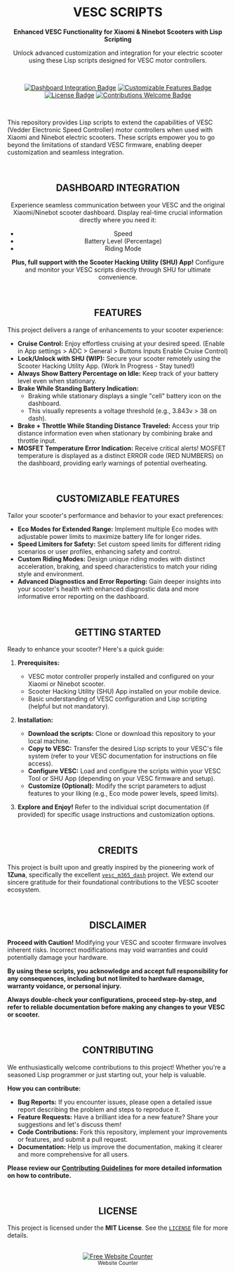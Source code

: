 <h1 align="center" id="title">VESC SCRIPTS</h1>

<p align="center">
  <strong>Enhanced VESC Functionality for Xiaomi & Ninebot Scooters with Lisp Scripting</strong>
</p>
<p align="center">
  Unlock advanced customization and integration for your electric scooter using these Lisp scripts designed for VESC motor controllers.
</p>

<br/>

<div align="center">

  [![Dashboard Integration Badge](https://img.shields.io/badge/Dashboard-Integrated-brightgreen?style=flat-square)](https://github.com/CRzx1337/VESC-Scripts/#dashboard-integration)
  [![Customizable Features Badge](https://img.shields.io/badge/Customizable-Extensive-blue?style=flat-square)](https://github.com/CRzx1337/VESC-Scripts/#customizable-features)
  [![License Badge](https://img.shields.io/badge/License-MIT-yellow?style=flat-square)](LICENSE)
  [![Contributions Welcome Badge](https://img.shields.io/badge/Contributions-Welcome-orange?style=flat-square)](https://github.com/CRzx1337/VESC-Scripts/#contributing)

</div>

<br/>

This repository provides Lisp scripts to extend the capabilities of VESC (Vedder Electronic Speed Controller) motor controllers when used with Xiaomi and Ninebot electric scooters.  These scripts empower you to go beyond the limitations of standard VESC firmware, enabling deeper customization and seamless integration.

<br/>

<h2 align="center" id="dashboard-integration">DASHBOARD INTEGRATION</h2>

<p align="center">
  Experience seamless communication between your VESC and the original Xiaomi/Ninebot scooter dashboard.
  Display real-time crucial information directly where you need it:
</p>

<ul align="center">
  <li>Speed</li>
  <li>Battery Level (Percentage)</li>
  <li>Riding Mode</li>
</ul>

<p align="center">
  <strong>Plus, full support with the Scooter Hacking Utility (SHU) App!</strong>  Configure and monitor your VESC scripts directly through SHU for ultimate convenience.
</p>

<br/>

<h2 align="center" id="features">FEATURES</h2>

This project delivers a range of enhancements to your scooter experience:

* **Cruise Control:** Enjoy effortless cruising at your desired speed. (Enable in App settings > ADC > General > Buttons Inputs Enable Cruise Control)
* **Lock/Unlock with SHU (WIP):** Secure your scooter remotely using the Scooter Hacking Utility App. (Work In Progress - Stay tuned!)
* **Always Show Battery Percentage on Idle:**  Keep track of your battery level even when stationary.
* **Brake While Standing Battery Indication:**
    *  Braking while stationary displays a single "cell" battery icon on the dashboard.
    *  This visually represents a voltage threshold (e.g., 3.843v > 38 on dash).
* **Brake + Throttle While Standing Distance Traveled:**  Access your trip distance information even when stationary by combining brake and throttle input.
* **MOSFET Temperature Error Indication:**  Receive critical alerts!  MOSFET temperature is displayed as a distinct ERROR code (RED NUMBERS) on the dashboard, providing early warnings of potential overheating.

<br/>

<h2 align="center" id="customizable-features">CUSTOMIZABLE FEATURES</h2>

Tailor your scooter's performance and behavior to your exact preferences:

* **Eco Modes for Extended Range:** Implement multiple Eco modes with adjustable power limits to maximize battery life for longer rides.
* **Speed Limiters for Safety:** Set custom speed limits for different riding scenarios or user profiles, enhancing safety and control.
* **Custom Riding Modes:** Design unique riding modes with distinct acceleration, braking, and speed characteristics to match your riding style and environment.
* **Advanced Diagnostics and Error Reporting:** Gain deeper insights into your scooter's health with enhanced diagnostic data and more informative error reporting on the dashboard.

<br/>

<h2 align="center" id="getting-started">GETTING STARTED</h2>

Ready to enhance your scooter? Here's a quick guide:

1. **Prerequisites:**
    * VESC motor controller properly installed and configured on your Xiaomi or Ninebot scooter.
    * Scooter Hacking Utility (SHU) App installed on your mobile device.
    * Basic understanding of VESC configuration and Lisp scripting (helpful but not mandatory).

2. **Installation:**
    * **Download the scripts:** Clone or download this repository to your local machine.
    * **Copy to VESC:** Transfer the desired Lisp scripts to your VESC's file system (refer to your VESC documentation for instructions on file access).
    * **Configure VESC:**  Load and configure the scripts within your VESC Tool or SHU App (depending on your VESC firmware and setup).
    * **Customize (Optional):**  Modify the script parameters to adjust features to your liking (e.g., Eco mode power levels, speed limits).

3. **Explore and Enjoy!**  Refer to the individual script documentation (if provided) for specific usage instructions and customization options.

<br/>

<h2 align="center" id="credits">CREDITS</h2>

This project is built upon and greatly inspired by the pioneering work of <strong>1Zuna</strong>, specifically the excellent <a href="https://github.com/m365fw/vesc_m365_dash"><code>vesc_m365_dash</code></a> project.  We extend our sincere gratitude for their foundational contributions to the VESC scooter ecosystem.

<br/>

<h2 align="center" id="disclaimer">DISCLAIMER</h2>

<strong>Proceed with Caution!</strong> Modifying your VESC and scooter firmware involves inherent risks. Incorrect modifications may void warranties and could potentially damage your hardware.

<strong>By using these scripts, you acknowledge and accept full responsibility for any consequences, including but not limited to hardware damage, warranty voidance, or personal injury.</strong>

**Always double-check your configurations, proceed step-by-step, and refer to reliable documentation before making any changes to your VESC or scooter.**

<br/>

<h2 align="center" id="contributing">CONTRIBUTING</h2>

We enthusiastically welcome contributions to this project!  Whether you're a seasoned Lisp programmer or just starting out, your help is valuable.

**How you can contribute:**

* **Bug Reports:**  If you encounter issues, please open a detailed issue report describing the problem and steps to reproduce it.
* **Feature Requests:**  Have a brilliant idea for a new feature?  Share your suggestions and let's discuss them!
* **Code Contributions:**  Fork this repository, implement your improvements or features, and submit a pull request.
* **Documentation:**  Help us improve the documentation, making it clearer and more comprehensive for all users.

**Please review our <a href="CONTRIBUTING.md">Contributing Guidelines</a> for more detailed information on how to contribute.**

<br/>

<h2 align="center" id="license">LICENSE</h2>

This project is licensed under the **MIT License**. See the <a href="LICENSE"><code>LICENSE</code></a> file for more details.

<br/>

<div align='center'>
  <a href='https://github.com/CRzx1337/VESC-Scripts/'><img src='https://www.websitecounterfree.com/c.php?d=5&id=64815&s=6' border='0' alt='Free Website Counter'></a><br />
  <small>Website Counter</small>
</div>
